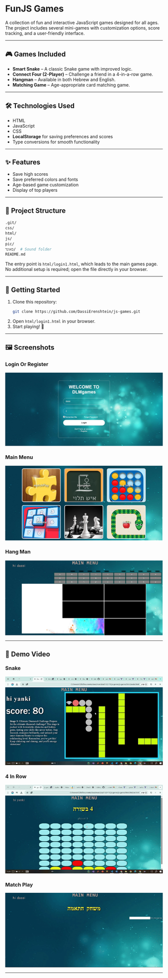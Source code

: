 # FunJS Games

A collection of fun and interactive JavaScript games designed for all ages.  
The project includes several mini-games with customization options, score tracking, and a user-friendly interface.

---

## 🎮 Games Included
- **Smart Snake** – A classic Snake game with improved logic.  
- **Connect Four (2-Player)** – Challenge a friend in a 4-in-a-row game.  
- **Hangman** – Available in both Hebrew and English.  
- **Matching Game** – Age-appropriate card matching game.

---

## 🛠️ Technologies Used
- HTML  
- JavaScript  
- CSS  
- **LocalStorage** for saving preferences and scores  
- Type conversions for smooth functionality

---

## ✨ Features
- Save high scores  
- Save preferred colors and fonts  
- Age-based game customization  
- Display of top players

---

## 📂 Project Structure
```bash
.git/
css/
html/
js/
pic/
סאונד/  # Sound folder
README.md
```
The entry point is `html/login1.html`, which leads to the main games page.  
No additional setup is required; open the file directly in your browser.

---

## 🚀 Getting Started
1. Clone this repository:
    ```bash
    git clone https://github.com/DassiErenshtein/js-games.git
    ```
2. Open `html/login1.html` in your browser.  
3. Start playing! 🎉

---

## 🖼️ Screenshots
### Login Or Register
![Login Or Register](pic/show/login.jpg)

### Main Menu
![Login Or Register](pic/show/mainMenu.jpg)

### Hang Man
![Hang Man](pic/show/hangMan.jpg)

---

## 🎥 Demo Video
### Snake
![Snake Game](pic/show/snakeGame.gif)

### 4 In Row
![4 In Row](pic/show/4inRow.gif)

### Match Play
![4 In Row](pic/show/matchPlay.gif)

---
